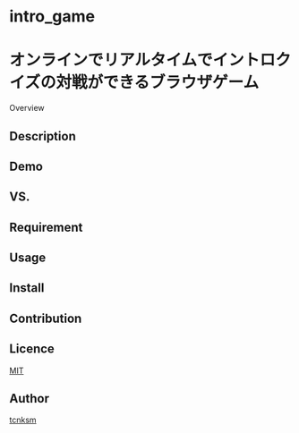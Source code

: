 # intro_game
オンラインでリアルタイムでイントロクイズの対戦ができるブラウザゲーム
====

Overview

## Description

## Demo

## VS. 

## Requirement

## Usage

## Install

## Contribution

## Licence

[MIT](https://github.com/tcnksm/tool/blob/master/LICENCE)

## Author

[tcnksm](https://github.com/tcnksm)
